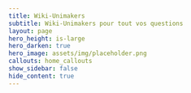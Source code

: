 ```yaml
---
title: Wiki-Unimakers
subtitle: Wiki-Unimakers pour tout vos questions
layout: page
hero_height: is-large
hero_darken: true
hero_image: assets/img/placeholder.png
callouts: home_callouts
show_sidebar: false
hide_content: true
---
```

